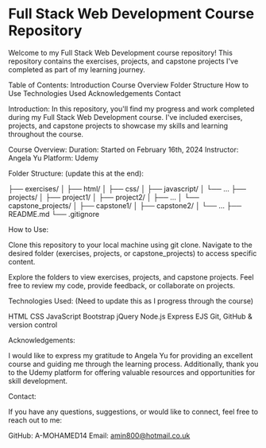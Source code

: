 # Full Stack Web Development Course Repository

Welcome to my Full Stack Web Development course repository! This repository contains the exercises, projects, and capstone projects I've completed as part of my learning journey.

Table of Contents:
Introduction
Course Overview
Folder Structure
How to Use
Technologies Used
Acknowledgements
Contact

Introduction:
In this repository, you'll find my progress and work completed during my Full Stack Web Development course. I've included exercises, projects, and capstone projects to showcase my skills and learning throughout the course.

Course Overview:
Duration: Started on February 16th, 2024
Instructor: Angela Yu
Platform: Udemy

Folder Structure: (update this at the end):

├── exercises/
│ ├── html/
│ ├── css/
│ ├── javascript/
│ └── ...
├── projects/
│ ├── project1/
│ ├── project2/
│ ├── ...
│ └── capstone_projects/
│ ├── capstone1/
│ ├── capstone2/
│ └── ...
├── README.md
└── .gitignore

How to Use:

Clone this repository to your local machine using git clone.
Navigate to the desired folder (exercises, projects, or capstone_projects) to access specific content.

Explore the folders to view exercises, projects, and capstone projects.
Feel free to review my code, provide feedback, or collaborate on projects.

Technologies Used: (Need to update this as I progress through the course)

HTML
CSS
JavaScript
Bootstrap
jQuery
Node.js
Express
EJS
Git, GitHub & version control

Acknowledgements:

I would like to express my gratitude to Angela Yu for providing an excellent course and guiding me through the learning process. Additionally, thank you to the Udemy platform for offering valuable resources and opportunities for skill development.

Contact:

If you have any questions, suggestions, or would like to connect, feel free to reach out to me:

GitHub: A-MOHAMED14
Email: amin800@hotmail.co.uk
